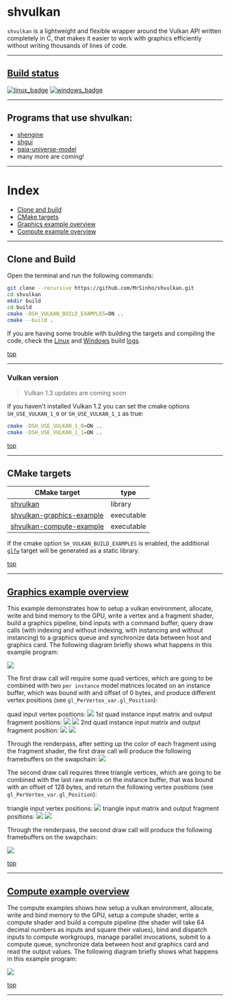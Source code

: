 # shvulkan

`shvulkan` is a lightweight and flexible wrapper around the Vulkan API written completely in C, that makes it easier to work with graphics efficiently without writing thousands of lines of code.

---

## [Build status](https://github.com/MrSinho/ShVulkan/tree/main/.shci) 

[![linux_badge](.shci/linux-status.svg)](https://github.com/MrSinho/ShVulkan/tree/main/.shci/linux-log.md) [![windows_badge](.shci/windows-status.svg)](https://github.com/MrSinho/ShVulkan/tree/main/.shci/windows-log.md)

---

## Programs that use shvulkan:
* [shengine](https://github.com/mrsinho/shengine)
* [shgui](https://github.com/mrsinho/shgui)
* [gaia-universe-model](https://github.com/mrsinho/gaia-universe-model)
* many more are coming!

---

# Index
* [Clone and build](#clone-and-build)
* [CMake targets](#cmake-targets)
* [Graphics example overview](#graphics-example-overview)
* [Compute example overview](#compute-example-overview)

---

## Clone and Build
Open the terminal and run the following commands:
```bash
git clone --recursive https://github.com/MrSinho/shvulkan.git
cd shvulkan
mkdir build
cd build
cmake -DSH_VULKAN_BUILD_EXAMPLES=ON ..
cmake --build .
```

If you are having some trouble with building the targets and compiling the code, check the [Linux](https://github.com/MrSinho/shvulkan/blob/main/.shci/linux-log.md) and [Windows](https://github.com/MrSinho/shvulkan/blob/main/.shci/windows-log.md) build [logs](https://github.com/MrSinho/shvulkan/blob/main/.shci).

[top](#shvulkan)

---

### Vulkan version
> Vulkan 1.3 updates are coming soon

If you haven't installed Vulkan 1.2 you can set the cmake options `SH_USE_VULKAN_1_0` or `SH_USE_VULKAN_1_1` as true:
```bash
cmake -DSH_USE_VULKAN_1_0=ON ..
cmake -DSH_USE_VULKAN_1_1=ON ..
```

[top](#shvulkan)

---

## CMake targets

| CMake target                                           | type       |
|--------------------------------------------------------|------------|
| [shvulkan](../ShVulkan/index)                       	 | library    |
| [shvulkan-graphics-example](#graphics-example)         | executable |
| [shvulkan-compute-example](#compute-example)           | executable |

If the cmake option `SH_VULKAN_BUILD_EXAMPLES` is enabled, the additional [`glfw`](https://github.com/glfw/glfw) target will be generated as a static library.

[top](#shvulkan)

---

## [Graphics example overview](examples/src/graphicsExample.c)

This example demonstrates how to setup a vulkan environment, allocate, write and bind memory to the GPU, write a vertex and a fragment shader, build a graphics pipeline, bind inputs with a command buffer, query draw calls (with indexing and without indexing, with instancing and without instancing) to a graphics queue and synchronize data between host and graphics card. The following diagram briefly shows what happens in this example program: 

[![](examples/diagrams/shvulkan%20graphics.drawio.svg)](examples/diagrams/shvulkan%20graphics.drawio.svg)

The first draw call will require some quad vertices, which are going to be combined with two `per instance` model matrices located on an instance buffer, which was bound with and offset of 0 bytes, and produce different vertex positions (see `gl_PerVertex_var.gl_Position`):

quad input vertex positions:
![](examples/capture/quads%20in.PNG)
1st quad instance input matrix and output fragment positions:
![](examples/capture/1st%20quad%20inout.PNG)
![](examples/capture/1st%20quad%20out.PNG)
2nd quad instance input matrix and output fragment position:
![](examples/capture/2nd%20quad%20inout.PNG)
![](examples/capture/2nd%20quad%20out.PNG)

Through the renderpass, after setting up the color of each fragment using the fragment shader, the first draw call will produce the following framebuffers on the swapchain:
![](examples/capture/1st%20draw%20call.PNG)

The second draw call requires three triangle vertices, which are going to be combined with the last raw matrix on the instance buffer, that was bound with an offset of 128 bytes, and return the following vertex positions (see `gl_PerVertex_var.gl_Position`):

triangle input vertex positions: 
![](examples/capture/triangle%20in.PNG)
triangle input matrix and output fragment positions:
![](examples/capture/triangle%20inout.PNG)
![](examples/capture/triangle%20out.PNG)

Through the renderpass, the second draw call will produce the following framebuffers on the swapchain:

![](examples/capture/2nd%20draw%20call.PNG)

[top](#shvulkan)

---

## [Compute example overview](examples/src/computeExample.c)

The compute examples shows how setup a vulkan environment, allocate, write and bind memory to the GPU, setup a compute shader, write a compute shader and build a compute pipeline (the shader will take 64 decimal numbers as inputs and square their values), bind and dispatch inputs to compute workgroups, manage parallel invocations, submit to a compute queue, synchronize data between host and graphics card and read the output values. The following diagram briefly shows what happens in this example program:

[![](examples/diagrams/shvulkan%20compute.drawio.svg)](examples/diagrams/shvulkan%20compute.drawio.svg)

[top](#shvulkan)
 
---
